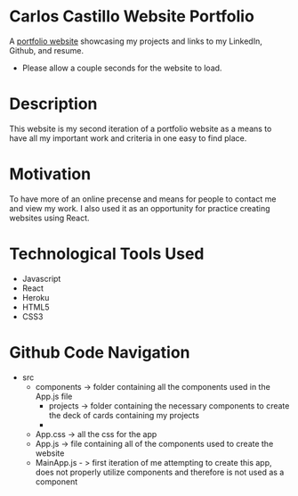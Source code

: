 # Carlos Castillo Website Portfolio

A [portfolio website](https://carlos-castillo-portfolio.herokuapp.com/) showcasing my projects and links to my LinkedIn, Github, and resume. 
- Please allow a couple seconds for the website to load.

# Description

This website is my second iteration of a portfolio website as a means to have all my important work and criteria in one easy to find place. 

# Motivation

To have more of an online precense and means for people to contact me and view my work. I also used it as an opportunity for practice creating websites using React.

# Technological Tools Used

- Javascript
- React
- Heroku
- HTML5
- CSS3

# Github Code Navigation

- src
    - components -> folder containing all the components used in the App.js file
        - projects -> folder containing the necessary components to create the deck of cards containing my projects
        - 
    - App.css -> all the css for the app
    - App.js -> file containing all of the components used to create the website
    - MainApp.js - > first iteration of me attempting to create this app, does not properly utilize components and therefore is not used as a component
